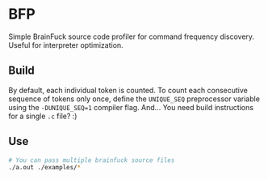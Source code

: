 # BFP
Simple BrainFuck source code profiler for command frequency discovery. Useful for interpreter optimization.

## Build
By default, each individual token is counted. To count each consecutive sequence of tokens only once,
define the `UNIQUE_SEQ` preprocessor variable using the `-DUNIQUE_SEQ=1` compiler flag.
And... You need build instructions for a single `.c` file? :)

## Use
```bash
# You can pass multiple brainfuck source files
./a.out ./examples/*
```
